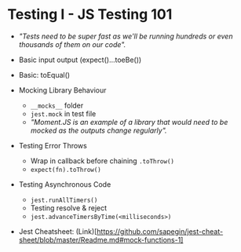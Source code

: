 # Testing I - JS Testing 101

- _"Tests need to be super fast as we'll be running hundreds or even thousands of them on our code"._

- Basic input output (expect()...toeBe())
- Basic: toEqual()
- Mocking Library Behaviour
  - `__mocks__` folder
  - `jest.mock` in test file
  - _"Moment.JS is an example of a library that would need to be mocked as the outputs change regularly"._
- Testing Error Throws
  - Wrap in callback before chaining `.toThrow()`
  - `expect(fn).toThrow()`
- Testing Asynchronous Code
  - `jest.runAllTimers()`
  - Testing resolve & reject
  - `jest.advanceTimersByTime(<milliseconds>)`

- Jest Cheatsheet: (Link)[https://github.com/sapegin/jest-cheat-sheet/blob/master/Readme.md#mock-functions-1]
